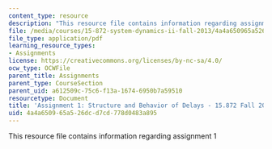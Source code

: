 ```yaml
---
content_type: resource
description: "This resource file contains information regarding assignment 1\r\n"
file: /media/courses/15-872-system-dynamics-ii-fall-2013/4a4a650965a526dcd7cd778d0483a895_MIT15_872F13_ass1.pdf
file_type: application/pdf
learning_resource_types:
- Assignments
license: https://creativecommons.org/licenses/by-nc-sa/4.0/
ocw_type: OCWFile
parent_title: Assignments
parent_type: CourseSection
parent_uid: a612509c-75c6-f13a-1674-6950b7a59510
resourcetype: Document
title: 'Assignment 1: Structure and Behavior of Delays - 15.872 Fall 2013'
uid: 4a4a6509-65a5-26dc-d7cd-778d0483a895
---
```

This resource file contains information regarding assignment 1

